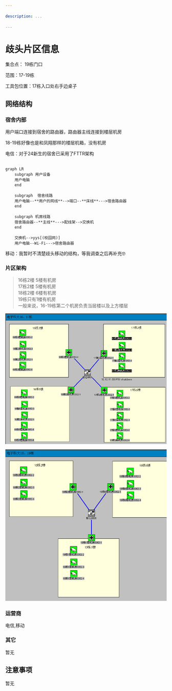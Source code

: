 ```yaml
---

description: ...

---
```


# 歧头片区信息

集合点： 19栋门口

范围：17-19栋

工具包位置：17栋入口处右手边桌子
## 网络结构
### 宿舍内部
用户端口连接到宿舍的路由器，路由器主线连接到楼层机房

18-19栋好像也是和凤翔那样的楼层机箱，没有机房

电信：对于24新生的宿舍已采用了FTTR架构

```mermaid 宿舍网络结构

graph LR
    subgraph 用户设备
    用户电脑
    end
    
    subgraph  宿舍线路 
    用户电脑--**用户的网线**-->端口--**床线**--->宿舍路由器
    end
    
    subgraph 机房线路
    宿舍路由器--**主线**--->配线架-->交换机
    end
    
    交换机-->yys[(校园网)]
    用户电脑--Wi-Fi--->宿舍路由器

```

移动：我暂时不清楚歧头移动的结构，等我调查之后再补充🤓

### 片区架构
> 16栋2楼 5楼有机房\
> 17栋2楼 5楼有机房\
> 18栋2楼 6楼有机房\
> 19栋只有1楼有机房\
> 一般来说，16-19栋第二个机房负责当层楼以及上方楼层

![图片](/img/wiki/网络结构/电科大16-17栋.PNG)

![图片](/img/wiki/网络结构/电科大18-19栋.PNG)
### 运营商
电信,移动
### 其它
暂无
## 注意事项
暂无
